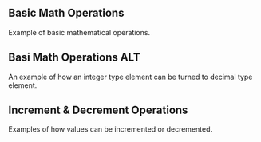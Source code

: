 Basic Math Operations
---

Example of basic mathematical operations.

Basi Math Operations ALT
---

An example of how an integer type element can be turned to decimal type element.

Increment & Decrement Operations
---

Examples of how values can be incremented or decremented.
